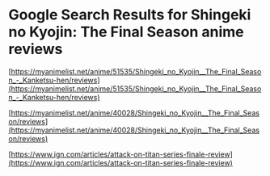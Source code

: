 # Google Search Results for Shingeki no Kyojin: The Final Season anime reviews
[https://myanimelist.net/anime/51535/Shingeki_no_Kyojin__The_Final_Season_-_Kanketsu-hen/reviews](https://myanimelist.net/anime/51535/Shingeki_no_Kyojin__The_Final_Season_-_Kanketsu-hen/reviews)

[https://myanimelist.net/anime/40028/Shingeki_no_Kyojin__The_Final_Season/reviews](https://myanimelist.net/anime/40028/Shingeki_no_Kyojin__The_Final_Season/reviews)

[https://www.ign.com/articles/attack-on-titan-series-finale-review](https://www.ign.com/articles/attack-on-titan-series-finale-review)

